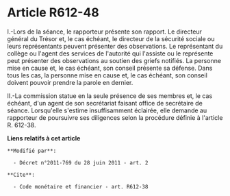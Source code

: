 # Article R612-48

I.-Lors de la séance, le rapporteur présente son rapport. Le directeur général du Trésor et, le cas échéant, le directeur de
la sécurité sociale ou leurs représentants peuvent présenter des observations. Le représentant du collège ou l'agent des
services de l'autorité qui l'assiste ou le représente peut présenter des observations au soutien des griefs notifiés. La
personne mise en cause et, le cas échéant, son conseil présente sa défense. Dans tous les cas, la personne mise en cause et,
le cas échéant, son conseil doivent pouvoir prendre la parole en dernier. 

II.-La commission statue en la seule présence de ses membres et, le cas échéant, d'un agent de son secrétariat faisant office
de secrétaire de séance. Lorsqu'elle s'estime insuffisamment éclairée, elle demande au rapporteur de poursuivre ses
diligences selon la procédure définie à l'article R. 612-38.

**Liens relatifs à cet article**

	**Modifié par**:

	  - Décret n°2011-769 du 28 juin 2011 - art. 2

	**Cite**:

	  - Code monétaire et financier - art. R612-38
